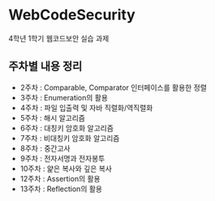# WebCodeSecurity
4학년 1학기 웹코드보안 실습 과제

## 주차별 내용 정리
- 2주차 : Comparable, Comparator 인터페이스를 활용한 정렬
- 3주차 : Enumeration의 활용
- 4주차 : 파일 입출력 및 자바 직렬화/역직렬화
- 5주차 : 해시 알고리즘
- 6주차 : 대칭키 암호화 알고리즘
- 7주차 : 비대칭키 암호화 알고리즘
- 8주차 : 중간고사
- 9주차 : 전자서명과 전자봉투
- 10주차 : 얉은 복사와 깊은 복사
- 12주차 : Assertion의 활용
- 13주차 : Reflection의 활용